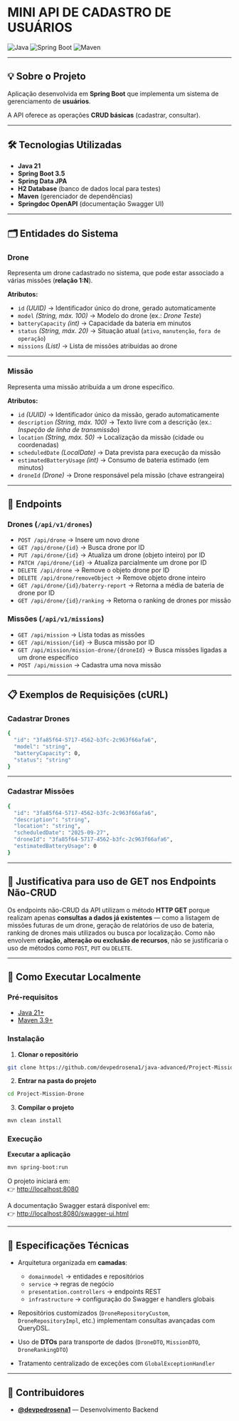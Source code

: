 # MINI API DE CADASTRO DE USUÁRIOS

![Java](https://img.shields.io/badge/Java-21-ED8B00?style=for-the-badge&logo=openjdk&logoColor=white)
![Spring Boot](https://img.shields.io/badge/Spring%20Boot-3.5-6DB33F?style=for-the-badge&logo=springboot&logoColor=white)
![Maven](https://img.shields.io/badge/Maven-3.9-blue?style=for-the-badge&logo=apachemaven&logoColor=white)

---

## 💡 Sobre o Projeto

Aplicação desenvolvida em **Spring Boot** que implementa um sistema de gerenciamento de **usuários**.  

A API oferece as operações **CRUD básicas** (cadastrar, consultar).

---

## 🛠️ Tecnologias Utilizadas

- **Java 21**
- **Spring Boot 3.5**
- **Spring Data JPA**
- **H2 Database** (banco de dados local para testes)
- **Maven** (gerenciador de dependências)
- **Springdoc OpenAPI** (documentação Swagger UI)

---

## 🗂️ Entidades do Sistema

### **Drone**
Representa um drone cadastrado no sistema, que pode estar associado a várias missões (**relação 1:N**).  

**Atributos:**
- `id` *(UUID)* → Identificador único do drone, gerado automaticamente  
- `model` *(String, máx. 100)* → Modelo do drone (ex.: *Drone Teste*)  
- `batteryCapacity` *(int)* → Capacidade da bateria em minutos  
- `status` *(String, máx. 20)* → Situação atual (`ativo`, `manutenção`, `fora de operação`)  
- `missions` *(List<Mission>)* → Lista de missões atribuídas ao drone  

---

### **Missão**
Representa uma missão atribuída a um drone específico.

**Atributos:**
- `id` *(UUID)* → Identificador único da missão, gerado automaticamente
- `description` *(String, máx. 100)* → Texto livre com a descrição (ex.: *Inspeção de linha de transmissão*)
- `location` *(String, máx. 50)* → Localização da missão (cidade ou coordenadas)
- `scheduledDate` *(LocalDate)* → Data prevista para execução da missão
- `estimatedBatteryUsage` *(int)* → Consumo de bateria estimado (em minutos)
- `droneId` *(Drone)* → Drone responsável pela missão (chave estrangeira) 

---

## 📌 Endpoints

### **Drones** (`/api/v1/drones`)

- `POST /api/drone` → Insere um novo drone
- `GET /api/drone/{id}` → Busca drone por ID
- `PUT /api/drone/{id}` → Atualiza um drone (objeto inteiro) por ID
- `PATCH /api/drone/{id}` → Atualiza parcialmente um drone por ID
- `DELETE /api/drone` → Remove o objeto drone por ID
- `DELETE /api/drone/removeObject` → Remove objeto drone inteiro
- `GET /api/drone/{id}/baterry-report` → Retorna a média de bateria de drone por ID
- `GET /api/drone/{id}/ranking` → Retorna o ranking de drones por missão

### **Missões** (`/api/v1/missions`)

- `GET /api/mission` → Lista todas as missões
- `GET /api/mission/{id}` → Busca missão por ID
- `GET /api/mission/mission-drone/{droneId}` → Busca missões ligadas a um drone específico
- `POST /api/mission` → Cadastra uma nova missão

---

## 📋 Exemplos de Requisições (cURL)

### **Cadastrar Drones**

```bash
{
  "id": "3fa85f64-5717-4562-b3fc-2c963f66afa6",
  "model": "string",
  "batteryCapacity": 0,
  "status": "string"
}
```

---

### **Cadastrar Missões**

```bash
{
  "id": "3fa85f64-5717-4562-b3fc-2c963f66afa6",
  "description": "string",
  "location": "string",
  "scheduledDate": "2025-09-27",
  "droneId": "3fa85f64-5717-4562-b3fc-2c963f66afa6",
  "estimatedBatteryUsage": 0
}
```

---


## 🧐 Justificativa para uso de GET nos Endpoints Não-CRUD

Os endpoints não-CRUD da API utilizam o método **HTTP GET** porque realizam apenas **consultas a dados já existentes** — como a listagem de missões futuras de um drone, geração de relatórios de uso de bateria, ranking de drones mais utilizados ou busca por localização.
Como não envolvem **criação, alteração ou exclusão de recursos**, não se justificaria o uso de métodos como `POST`, `PUT` ou `DELETE`.

---

## 🚀 Como Executar Localmente

### **Pré-requisitos**

- [Java 21+](https://www.oracle.com/java/technologies/javase/jdk21-archive-downloads.html)  
- [Maven 3.9+](https://maven.apache.org/download.cgi)  

### **Instalação**


1. **Clonar o repositório**  
```bash
git clone https://github.com/devpedrosena1/java-advanced/Project-Mission-Drone.git
```

2. **Entrar na pasta do projeto**  
```bash
cd Project-Mission-Drone
```

3. **Compilar o projeto**  
```bash
mvn clean install
```

### **Execução**

**Executar a aplicação**  
```bash
mvn spring-boot:run
```

O projeto iniciará em:  
👉 [http://localhost:8080](http://localhost:8080)

A documentação Swagger estará disponível em:  
👉 [http://localhost:8080/swagger-ui.html](http://localhost:8080/swagger-ui.html)

---

## 📐 Especificações Técnicas

- Arquitetura organizada em **camadas**:  
  - `domainmodel` → entidades e repositórios  
  - `service` → regras de negócio  
  - `presentation.controllers` → endpoints REST  
  - `infrastructure` → configuração do Swagger e handlers globais  

- Repositórios customizados (`DroneRepositoryCustom`, `DroneRepositoryImpl`, etc.) implementam consultas avançadas com QueryDSL.
- Uso de **DTOs** para transporte de dados (`DroneDTO`, `MissionDTO`, `DroneRankingDTO`)  
- Tratamento centralizado de exceções com `GlobalExceptionHandler`

---

## 👥 Contribuidores

- [**@devpedrosena1**](https://github.com/devpedrosena1) — Desenvolvimento Backend
